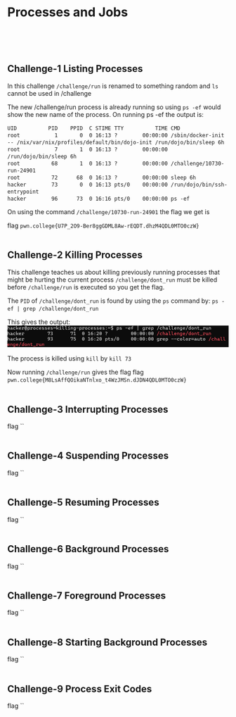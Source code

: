 # Processes and Jobs
<br><br><br>

## Challenge-1 Listing Processes
In this challenge `/challenge/run` is renamed to something random and `ls` cannot be used in /challenge

The new /challenge/run process is already running so using `ps -ef` would show the new name of the process.
On running ps -ef the output is: 

    UID          PID    PPID  C STIME TTY          TIME CMD
    root           1       0  0 16:13 ?        00:00:00 /sbin/docker-init -- /nix/var/nix/profiles/default/bin/dojo-init /run/dojo/bin/sleep 6h
    root           7       1  0 16:13 ?        00:00:00 /run/dojo/bin/sleep 6h
    root          68       1  0 16:13 ?        00:00:00 /challenge/10730-run-24901
    root          72      68  0 16:13 ?        00:00:00 sleep 6h
    hacker        73       0  0 16:13 pts/0    00:00:00 /run/dojo/bin/ssh-entrypoint
    hacker        96      73  0 16:16 pts/0    00:00:00 ps -ef

On using the command `/challenge/10730-run-24901` the flag we get is

flag `pwn.college{U7P_2O9-Ber8ggGDML8Aw-rEQDT.dhzM4QDL0MTO0czW}`
<br><br>

## Challenge-2 Killing Processes
This challenge teaches us about killing previously running processes that might be hurting the current process
`/challenge/dont_run` must be killed before `/challenge/run` is executed so you get the flag.

The `PID` of `/challenge/dont_run` is found by using the `ps` command by: `ps -ef | grep /challenge/dont_run`

This gives the output:
![Image1](Image_resources/Img1.png)

The process is killed using `kill` by `kill 73`

Now running `/challenge/run` gives the flag
flag `pwn.college{M8LsAffQOikaNTnlxo_t4WzJMSn.dJDN4QDL0MTO0czW}`
<br><br>

## Challenge-3 Interrupting Processes
flag ``
<br><br>

## Challenge-4 Suspending Processes
flag ``
<br><br>

## Challenge-5 Resuming Processes
flag ``
<br><br>

## Challenge-6 Background Processes
flag ``
<br><br>

## Challenge-7 Foreground Processes
flag ``
<br><br>

## Challenge-8 Starting Background Processes
flag ``
<br><br>

## Challenge-9 Process Exit Codes
flag ``
<br><br>


[def]: cryptonite_taskphase_Mrinal/Image_resources/Img1.png